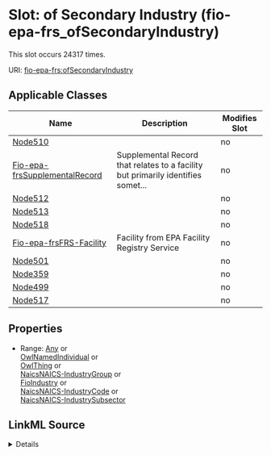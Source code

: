 

# Slot: of Secondary Industry (fio-epa-frs_ofSecondaryIndustry)




This slot occurs 24317 times.


URI: [fio-epa-frs:ofSecondaryIndustry](http://w3id.org/fio/v1/epa-frs#ofSecondaryIndustry)



<!-- no inheritance hierarchy -->





## Applicable Classes

| Name | Description | Modifies Slot |
| --- | --- | --- |
| [Node510](../classes/Node510.md) |  |  no  |
| [Fio-epa-frsSupplementalRecord](../classes/Fio-epa-frsSupplementalRecord.md) | Supplemental Record that relates to a facility but primarily identifies somet... |  no  |
| [Node512](../classes/Node512.md) |  |  no  |
| [Node513](../classes/Node513.md) |  |  no  |
| [Node518](../classes/Node518.md) |  |  no  |
| [Fio-epa-frsFRS-Facility](../classes/Fio-epa-frsFRS-Facility.md) | Facility from EPA Facility Registry Service |  no  |
| [Node501](../classes/Node501.md) |  |  no  |
| [Node359](../classes/Node359.md) |  |  no  |
| [Node499](../classes/Node499.md) |  |  no  |
| [Node517](../classes/Node517.md) |  |  no  |







## Properties

* Range: [Any](../classes/Any.md)&nbsp;or&nbsp;<br />[OwlNamedIndividual](../classes/OwlNamedIndividual.md)&nbsp;or&nbsp;<br />[OwlThing](../classes/OwlThing.md)&nbsp;or&nbsp;<br />[NaicsNAICS-IndustryGroup](../classes/NaicsNAICS-IndustryGroup.md)&nbsp;or&nbsp;<br />[FioIndustry](../classes/FioIndustry.md)&nbsp;or&nbsp;<br />[NaicsNAICS-IndustryCode](../classes/NaicsNAICS-IndustryCode.md)&nbsp;or&nbsp;<br />[NaicsNAICS-IndustrySubsector](../classes/NaicsNAICS-IndustrySubsector.md)







## LinkML Source

<details>

```yaml
name: fio-epa-frs_ofSecondaryIndustry
title: of Secondary Industry
from_schema: okns:fiokg
exact_mappings:
- http://w3id.org/fio/v1/epa-frs#ofSecondaryIndustry
rank: 1000
slot_uri: fio-epa-frs:ofSecondaryIndustry
alias: fio_epa_frs_ofSecondaryIndustry
domain_of:
- __node359
- __node499
- __node501
- __node510
- __node512
- __node513
- __node517
- __node518
- fio-epa-frs_FRS-Facility
- fio-epa-frs_SupplementalRecord
subproperty_of: fio_ofIndustry
range: Any
any_of:
- range: owl_NamedIndividual
- range: owl_Thing
- range: naics_NAICS-IndustryGroup
- range: fio_Industry
- range: naics_NAICS-IndustryCode
- range: naics_NAICS-IndustrySubsector

```
</details>